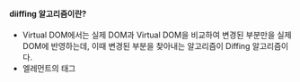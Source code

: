 #### diiffing 알고리즘이란?
- Virtual DOM에서는 실제 DOM과 Virtual DOM을 비교하여 변경된 부분만을 실제 DOM에 반영하는데,
이때 변경된 부분을 찾아내는 알고리즘이 Diffing 알고리즘이다.
- 엘레먼트의 태그 



